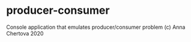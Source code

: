 # producer-consumer
Console application that emulates producer/consumer problem
(c) Anna Chertova 2020
